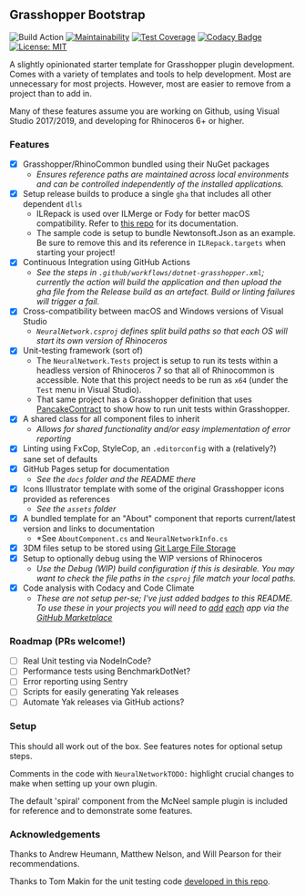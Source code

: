 ## Grasshopper Bootstrap

![Build Action](https://github.com/philipbelesky/NeuralNetwork/workflows/Build%20Grasshopper%20Plugin/badge.svg)
[![Maintainability](https://api.codeclimate.com/v1/badges/20e0e2fd92a1951ccb20/maintainability)](https://codeclimate.com/github/philipbelesky/NeuralNetwork/maintainability)
[![Test Coverage](https://api.codeclimate.com/v1/badges/20e0e2fd92a1951ccb20/test_coverage)](https://codeclimate.com/github/philipbelesky/NeuralNetwork/test_coverage)
[![Codacy Badge](https://app.codacy.com/project/badge/Grade/6a5919298be744a2bc1018bd9e0ec1c2)](https://www.codacy.com/manual/philipbelesky/NeuralNetwork?utm_source=github.com&amp;utm_medium=referral&amp;utm_content=philipbelesky/NeuralNetwork&amp;utm_campaign=Badge_Grade)
[![License: MIT](https://img.shields.io/badge/License-MIT-yellow.svg)](https://opensource.org/licenses/MIT)

A slightly opinionated starter template for Grasshopper plugin development. Comes with a variety of templates and tools to help development. Most are unnecessary for most projects. However, most are easier to remove from a project than to add in.

Many of these features assume you are working on Github, using Visual Studio 2017/2019, and developing for Rhinoceros 6+ or higher.

### Features

- [X] Grasshopper/RhinoCommon bundled using their NuGet packages
  - *Ensures reference paths are maintained across local environments and can be controlled independently of the installed applications.*
- [X] Setup release builds to produce a single `gha` that includes all other dependent `dlls`
    - ILRepack is used over ILMerge or Fody for better macOS compatibility. Refer to [this repo](https://github.com/ravibpatel/ILRepack.Lib.MSBuild.Task) for its documentation.
    - The sample code is setup to bundle Newtonsoft.Json as an example. Be sure to remove this and its reference in `ILRepack.targets` when starting your project!
- [X] Continuous Integration using GitHub Actions
  - *See the steps in `.github/workflows/dotnet-grasshopper.xml`; currently the action will build the application and then upload the gha file from the Release build as an artefact. Build or linting failures will trigger a fail.*
- [X] Cross-compatibility between macOS and Windows versions of Visual Studio
  - *`NeuralNetwork.csproj` defines split build paths so that each OS will start its own version of Rhinoceros*
- [X] Unit-testing framework (sort of)
  - The `NeuralNetwork.Tests` project is setup to run its tests within a headless version of Rhinoceros 7 so that all of Rhinocommon is accessible. Note that this project needs to be run as `x64` (under the `Test` menu in Visual Studio).
  - That same project has a Grasshopper definition that uses [PancakeContract](https://www.food4rhino.com/app/pancakecontract) to show how to run unit tests within Grasshopper.
- [X] A shared class for all component files to inherit
  - *Allows for shared functionality and/or easy implementation of error reporting*
- [X] Linting using FxCop, StyleCop, an `.editorconfig` with a (relatively?) sane set of defaults
- [X] GitHub Pages setup for documentation
  - *See the `docs` folder and the README there*
- [X] Icons Illustrator template with some of the original Grasshopper icons provided as references
  - *See the `assets` folder*
- [X] A bundled template for an "About" component that reports current/latest version and links to documentation
  - *See `AboutComponent.cs` and `NeuralNetworkInfo.cs`
- [X] 3DM files setup to be stored using [Git Large File Storage](https://git-lfs.github.com)
- [X] Setup to optionally debug using the WIP versions of Rhinoceros
  - *Use the Debug (WIP) build configuration if this is desirable. You may want to check the file paths in the `csproj` file match your local paths.*
- [X] Code analysis with Codacy and Code Climate
  - *These are not setup per-se; I've just added badges to this README. To use these in your projects you will need to [add](https://github.com/marketplace/codacy) [each](https://github.com/marketplace/code-climate) app via the [GitHub Marketplace](https://github.com/marketplace/code-climate)*

### Roadmap (PRs welcome!)

- [ ] Real Unit testing via NodeInCode?
- [ ] Performance tests using BenchmarkDotNet?
- [ ] Error reporting using Sentry
- [ ] Scripts for easily generating Yak releases
- [ ] Automate Yak releases via GitHub actions?

### Setup

This should all work out of the box. See features notes for optional setup steps.

Comments in the code with `NeuralNetworkTODO:` highlight crucial changes to make when setting up your own plugin.

The default 'spiral' component from the McNeel sample plugin is included for reference and to demonstrate some features.

### Acknowledgements

Thanks to Andrew Heumann, Matthew Nelson, and Will Pearson for their recommendations.

Thanks to Tom Makin for the unit testing code [developed in this repo](https://github.com/tmakin/RhinoCommonUnitTesting).
